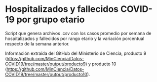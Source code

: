 # Hospitalizados y fallecidos COVID-19 por grupo etario

Script que genera archivos .csv con los casos promedio por semana de hospitalizados y fallecidos por rango etario y la variación porcentual respecto de la semana anterior.

Información extraída del GitHub del Ministerio de Ciencia, producto 9 (https://github.com/MinCiencia/Datos-COVID19/tree/master/output/producto9) y producto 10 (https://github.com/MinCiencia/Datos-COVID19/tree/master/output/producto10).
